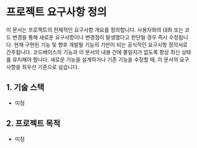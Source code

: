 # 프로젝트 요구사항 정의

이 문서는 프로젝트의 전체적인 요구사항 개요를 정의합니다. 사용자와의 대화 또는 코드 변경을 통해 새로운 요구사항이나 변경점이 발생했다고 판단될 경우 즉시 수정됩니다. 현재 구현된 기능 및 향후 개발될 기능의 기반이 되는 공식적인 요구사항 정의서로 간주됩니다. 코드베이스의 기능과 이 문서의 내용 간에 불일치가 없도록 항상 최신 상태를 유지해야 합니다. 새로운 기능을 설계하거나 기존 기능을 수정할 때, 이 문서의 요구사항을 최우선 기준으로 삼습니다.

## 1. 기술 스택

- 미정

## 2. 프로젝트 목적

- 미정
